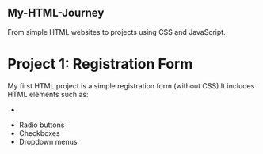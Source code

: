 ## My-HTML-Journey
From simple HTML websites to projects using CSS and JavaScript.

# Project 1: Registration Form
My first HTML project is a simple registration form (without CSS)
It includes HTML elements such as:
- <form>
- Radio buttons
- Checkboxes
- Dropdown menus
